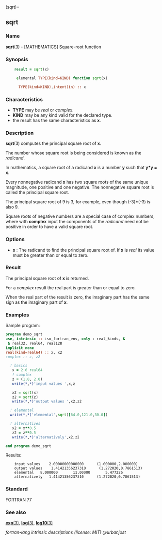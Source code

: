 (sqrt)=
## sqrt

### **Name**

**sqrt**(3) - \[MATHEMATICS\] Square-root function

### **Synopsis**

```fortran
    result = sqrt(x)
```

```fortran
     elemental TYPE(kind=KIND) function sqrt(x)

      TYPE(kind=KIND),intent(in) :: x
```

### **Characteristics**

- **TYPE** may be _real_ or _complex_.
- **KIND** may be any kind valid for the declared type.
- the result has the same characteristics as **x**.

### **Description**

**sqrt**(3) computes the principal square root of **x**.

The number whose square root is being considered is known as the
_radicand_.

In mathematics, a square root of a radicand **x** is a number **y**
such that **y\*y = x**.

Every nonnegative radicand **x** has two square roots of the same unique
magnitude, one positive and one negative. The nonnegative square root
is called the principal square root.

The principal square root of 9 is 3, for example, even though (-3)\*(-3)
is also 9.

Square roots of negative numbers are a special case of complex numbers,
where with **complex** input the components of the _radicand_ need
not be positive in order to have a valid square root.

### **Options**

- **x**
  : The radicand to find the principal square root of.
  If **x** is _real_ its value must be greater than or equal to zero.

### **Result**

The principal square root of **x** is returned.

For a _complex_ result the real part is greater than or equal to zero.

When the real part of the result is zero, the imaginary part has the
same sign as the imaginary part of **x**.

### **Examples**

Sample program:

```fortran
program demo_sqrt
use, intrinsic :: iso_fortran_env, only : real_kinds, &
 & real32, real64, real128
implicit none
real(kind=real64) :: x, x2
complex :: z, z2

  ! basics
   x = 2.0_real64
   ! complex
   z = (1.0, 2.0)
   write(*,*)'input values ',x,z

   x2 = sqrt(x)
   z2 = sqrt(z)
   write(*,*)'output values ',x2,z2

  ! elemental
  write(*,*)'elemental',sqrt([64.0,121.0,30.0])

  ! alternatives
   x2 = x**0.5
   z2 = z**0.5
   write(*,*)'alternatively',x2,z2

end program demo_sqrt
```

Results:

```text
    input values    2.00000000000000      (1.000000,2.000000)
    output values    1.41421356237310      (1.272020,0.7861513)
    elemental   8.000000       11.00000       5.477226
    alternatively   1.41421356237310      (1.272020,0.7861513)
```

### **Standard**

FORTRAN 77

### **See also**

[**exp**(3)](#exp),
[**log**(3)](#log),
[**log10**(3)](#log10)

_fortran-lang intrinsic descriptions (license: MIT) \@urbanjost_
